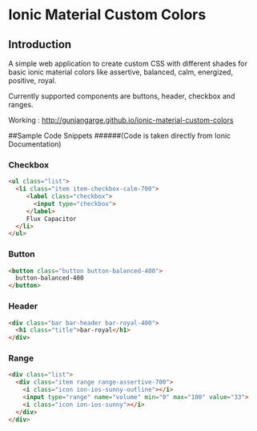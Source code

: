 Ionic Material Custom Colors
============================

## Introduction
A simple web application to create custom CSS with different shades for basic ionic material colors like assertive, balanced, calm, energized, positive, royal.

Currently supported components are buttons, header, checkbox and ranges.

Working : http://gunjangarge.github.io/ionic-material-custom-colors

##Sample Code Snippets
######(Code is taken directly from Ionic Documentation)

### Checkbox 
```html
<ul class="list">
  <li class="item item-checkbox-calm-700">
     <label class="checkbox">
       <input type="checkbox">
     </label>
     Flux Capacitor
  </li>
</ul>
```

### Button
```html
<button class="button button-balanced-400">
  button-balanced-400
</button>
```

### Header
```html
<div class="bar bar-header bar-royal-400">
  <h1 class="title">bar-royal</h1>
</div>
```

### Range
```html
<div class="list">
  <div class="item range range-assertive-700">
    <i class="icon ion-ios-sunny-outline"></i>
    <input type="range" name="volume" min="0" max="100" value="33">
    <i class="icon ion-ios-sunny"></i>
  </div>
</div>
```